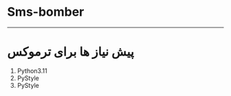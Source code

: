 # Sms-bomber

-------------------------------------
# پیش نیاز ها برای ترموکس
1. Python3.11
2. PyStyle
3. PyStyle
